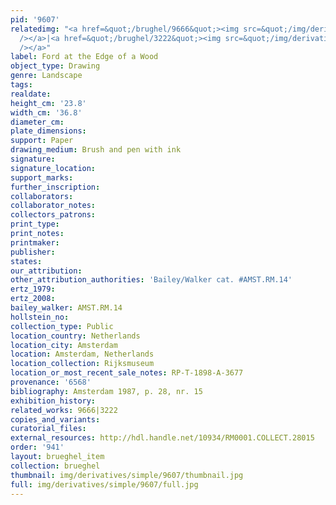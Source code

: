 ```yaml
---
pid: '9607'
relatedimg: "<a href=&quot;/brughel/9666&quot;><img src=&quot;/img/derivatives/simple/9666/thumbnail.jpg&quot;
  /></a>|<a href=&quot;/brughel/3222&quot;><img src=&quot;/img/derivatives/simple/3222/thumbnail.jpg&quot;
  /></a>"
label: Ford at the Edge of a Wood
object_type: Drawing
genre: Landscape
tags: 
realdate: 
height_cm: '23.8'
width_cm: '36.8'
diameter_cm: 
plate_dimensions: 
support: Paper
drawing_medium: Brush and pen with ink
signature: 
signature_location: 
support_marks: 
further_inscription: 
collaborators: 
collaborator_notes: 
collectors_patrons: 
print_type: 
print_notes: 
printmaker: 
publisher: 
states: 
our_attribution: 
other_attribution_authorities: 'Bailey/Walker cat. #AMST.RM.14'
ertz_1979: 
ertz_2008: 
bailey_walker: AMST.RM.14
hollstein_no: 
collection_type: Public
location_country: Netherlands
location_city: Amsterdam
location: Amsterdam, Netherlands
location_collection: Rijksmuseum
location_or_most_recent_sale_notes: RP-T-1898-A-3677
provenance: '6568'
bibliography: Amsterdam 1987, p. 28, nr. 15
exhibition_history: 
related_works: 9666|3222
copies_and_variants: 
curatorial_files: 
external_resources: http://hdl.handle.net/10934/RM0001.COLLECT.28015
order: '941'
layout: brueghel_item
collection: brueghel
thumbnail: img/derivatives/simple/9607/thumbnail.jpg
full: img/derivatives/simple/9607/full.jpg
---
```

